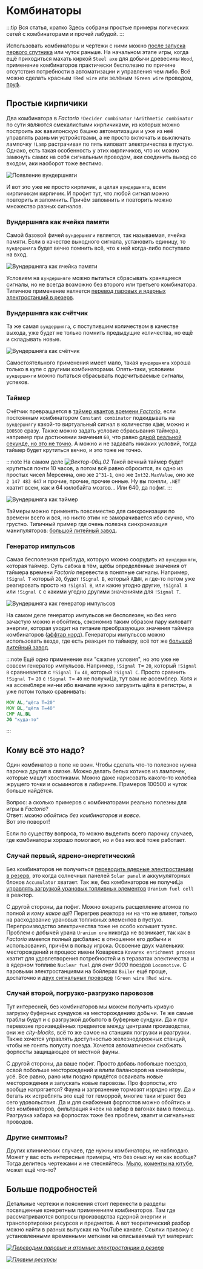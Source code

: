 # Комбинаторы

:::tip Вся статья, кратко
Здесь собраны простые примеры логических сетей с комбинаторами и прочей лабудой.
:::

Использовать комбинаторы и чертежи с ними можно [после запуска первого спутника](../HowToStartNewGame/README.md#после-запуска-спутника) или чуток раньше. На начальном этапе игры, когда ещё приходиться махать киркой `Steel axe` для добычи древесины `Wood`, применение комбинаторов практически бесполезно по причине отсутствия потребности в автоматизации и управления чем либо. Всё можно сделать красным `!Red wire` или зелёным `!Green wire` проводом, [пруф](SimpleExamples.md).

## Простые кирпичики

Два комбинатора в *Factorio* `!Decider combinator` `!Arithmetic combinator` по сути являются смекалистыми кирпичиками, из которых можно построить аж вавилонскую башню автоматизации и уже из неё управлять разными устройствами, а не просто включать и выключать лампочку `!Lamp` растрачивая по пять киловатт электричества в пустую. Однако, есть такая особенность у этих кирпичиков, что их можно замкнуть самих на себя сигнальным проводом, аки соединить выход со входом, аки наоборот тоже вестимо.

![Появление вундершняги](./images/Combinators.01.jpg)

И вот это уже не просто кирпичик, а целая `вундершняга`, всем кирпичикам кирпичик. И профит тут, что любой сигнал можно повторить и запомнить. Причём запомнить и повторить можно множество разных сигналов.

### Вундершняга как ячейка памяти

Самой базовой фичей `вундершняги` является, так называемая, ячейка памяти. Если в качестве выходного сигнала, установить единицу, то `вундершняга` будет вечно помнить всё, что к ней когда-либо поступало на вход.

![Вундершняга как ячейка памяти](./images/Combinators.02.jpg)

Условием на `вундершняге` можно пытаться сбрасывать хранящиеся сигналы, но не всегда возможно без второго или третьего комбинатора. Типичное применение является [перевод паровых и ядерных электростанций в резерв](../PowerProduction/BackupSteamPower.md#нудная-теория).

### Вундершняга как счётчик

Та же самая `вундершняга`, с поступившим количеством в качестве выхода, уже будет не только помнить предыдущие количества, но ещё и складывать новые.

![Вундершняга как счётчик](./images/Combinators.03.jpg)

Самостоятельного применения имеет мало, такая `вундершняга` хороша только в купе с другими комбинаторами. Опять-таки, условием `вундершняги` можно пытаться сбрасывать подсчитываемые сигналы, успехов.

### Таймер

Счётчик превращается в [таймер квантов времени *Factorio*](../Additionals/FPSandUPS.md#чё-за-ups), если постоянным комбинатором `Constant combinator` подкидывать на `вундершнягу` какой-то виртуальный сигнал в количестве `АДЫН`, можно и `100500` сразу. Также можно задать условие сбрасывания таймера, например при достижении значения `60`, что равно [одной реальной секунде, но это не точно](../Additionals//FPSandUPS.md#как-решать-вопросы-с-производительностью). А можно и не задавать никаких условий, тогда таймер будет крутиться вечно, и это тоже не точно.

:::note На самом деле *![Вектор-06ц.02](./images/Combinators.06.jpg#right)*
Такой вечный таймер будет крутиться почти 10 часов, а потом всё равно сбросится, як одно из простых чисел Мерсенна, оно же `2^31-1`, оно же `Int32.MaxValue`, оно же `2 147 483 647` и прочие, прочие, прочие онные. Ну вы поняли, `.NET` хватит всем, как и 64 килобайта мозгов... Или 640, да пофиг.
:::

![Вундершняга как таймер](./images/Combinators.04.jpg)

Таймеры можно применять повсеместно для синхронизации по времени всего и вся, но никто этим не заморачивается ибо скучно, что грустно. Типичный пример где очень полезна синхронизация манипуляторов: [большой литейный завод](../RawResourcesProcessing/BigOreFoundry.md#вундершняга-как-таймер).

### Генератор импульсов

Самая бесполезная приблуда, которую можно соорудить из `вундершняги`, которая таймер. Суть сабжа в тём, щёбы определённые значения от таймера времени *Factorio* перевести в понятные сигналы. Например, `!Signal T` который `20`, будет `!Signal B`, который `АДЫН`, и где-то потом уже реагировать просто на `!Signal B`, или какие угодно другие, `!Signal A` или `!Signal C` с какими угодно другими значениями для `!Signal T`.

![Вундершняга как генератор импульсов](./images/Combinators.05.jpg)

На самом деле генератор импульсов не бесполезен, но без него зачастую можно и обойтись, сэкономив таким образом пару киловатт энергии, которая уходит на питание преобразующих значения таймера комбинаторов ([аффтар нэрд](../Additionals/NerdsVsGeeks.md#народные-деффутаты)). Генераторы импульсов можно использовать везде, где есть реакция по таймеру, всё тот же [большой литейный завод](../RawResourcesProcessing/BigOreFoundry.md#вундершняга-как-генератор-импульсов).

:::note
Ещё одно применение яки "сжатие условия", но это уже не совсем генератор импульсов. Например, `!Signal T`= `20`, который `!Signal B` сравнивается с `!Signal T`= `40`, который `!Signal C`. Просто сравнить `!Signal T`= `20` с `!Signal T`= `40` не получиЦа, тут вам не ассемблер. Хотя и на ассемблере ни-ни ибо вначале нужно загрузить щёта в регистры, а уже потом только сравнивать:

```asm
MOV AL,"щёта T=20"
MOV BL,"щёта T=40"
CMP AL,BL
JG "куда-то"
```
:::

## Кому всё это надо?

Один комбинатор в поле не воин. Чтобы сделать что-то полезное нужна парочка другая в связке. Можно делать белых котиков из лампочек, которые машут хвостиками. Можно даже нарисовать какого-то колобка жрущего точки и осьминогов в лабиринте. Примеров 100500 и чуток больше найдётся.

Вопрос: а сколько примеров с комбинаторами реально полезны для игры в *Factorio*?\
Ответ: *можно обойтись без комбинаторов и вовсе*.\
Вот это поворот!

Если по существу вопроса, то можно выделить всего парочку случаев, где комбинаторы хорошо помогают, но и без них всё тоже работает.

### Случай первый, ядрено-энергетический

Без комбинаторов не получиться [переводить ядерные электростанции в резерв](../PowerProduction/BackupSteamPower.md#с-теорией-всё-начинаем-творить), это когда солнечных панелей `Solar panel` и аккумуляторных блоков `Accumulator` хватает. Так же, без комбинаторов не получиЦа [управлять загрузкой урановых топливных элементов](../PowerProduction/NuclearPower.md#начнём-с-теории) `Uranium fuel cell` в реактор.

С другой стороны, да пофиг. Можно вжарить расщепление атомов по полной и *кому какое щё*? Перегрев реактора ни на что не влияет, только на расходование урановых топливных элементов в пустую. Перепроизводство электричества тоже не особо колышет тухес. Проблем с добычей урана `Uranium ore` никогда не возникает, так как в *Factorio* имеется полный дисбаланс в отношении его добычи и использования, причём в пользу игрока. Освоение двух маленьких месторождений и процесс имени Коварекса `Kovarex enrichment process` хватит для удовлетворения потребностей и в тераватах электичества и в ядерном топливе `Nuclear fuel` для *over 9000* поездов `Locomotive`. С паровыми электростанциями на бойлерах `Boiler` ещё проще, достаточно и [двух сигнальных проводов](../PowerProduction/BackupSteamPower.md#простой-костыль) `!Green wire` `!Red wire`.

### Случай второй, погрузко-разгрузко паровозов

Тут интересней, без комбинаторов мы можем получить кривую загрузку буферных сундуков на месторождениях добычи. Те же самые траблы будут и с разгрузкой добытого в буферные сундуки. Да и при перевозке произведённых предметов между центрами производства, они же *city-blocks*, всё то же самое на станциях погрузки и разгрузки. Также хочется управлять доступностью железнодорожных станций, чтобы не гонять попусту поезда. Хочется автоматически снабжать форпосты защищающее от местной фауны.

С другой стороны, да ваше пофиг. Просто добавь побольше поездов, освой побольше месторождений и влипи балансеров на конвейеры, усё. Все равно, рано или поздно придётся осваивать новые месторождения и запускать новые паровозы. Про форпосты, кто вообще напрягается? Фауна и загрязнение тормозят изрядно игру. Да и бегать их истреблять это ещё тот геморрой, многие таки играют без сего удовольствия. Да и для снабжения форпостов можно обойтись и без комбинаторов, фильтрация ячеек на хабар в вагонах вам в помощь. Разгрузка хабара на форпостах тоже без проблем, хватит и сигнальных проводов.

### Другие симптомы?

Других клинических случаев, где нужны комбинаторы, не наблюдаю. Может у вас есть интересные примеры, что без оных ну ни как вообще? Тогда делитесь чертежами и не стесняйтесь. [Мыло](mailto:factorio@yrfle.com?subject=У%20меня%20есть%20чертёж%20с%20комбинаторами!), [коменты на ютубе](https://www.youtube.com/@AwesomeFactorio?sub_confirmation=1), может ещё что-то?

## Больше подробностей

Детальные чертежи и пояснения стоит перенести в разделы посвященные конкретным применениям комбинаторов. Там где рассматриваются вопросы производства ядерной энергии и транспортировки ресурсов и предметов. А вот теоретический разбор можно найти в разных выпусках на YouTube канале. Ссылки привожу с установленными временными метками на описываемый тут материал:

[*![Переводим паровые и атомные электростанции в резерв](http://img.youtube.com/vi/FfmslzAyOsc/0.jpg)*](http://www.youtube.com/watch?v=FfmslzAyOsc&t=42s)

[*![Плавим ресурсы](http://img.youtube.com/vi/e3mbmKIWLns/0.jpg)*](http://www.youtube.com/watch?v=e3mbmKIWLns&t=659s)
